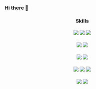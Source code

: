 ### Hi there 👋<br>

<div align="center">
  <H3>Skills<br><br>
<img src="https://img.shields.io/badge/Spring Boot-6DB33F?style=for-the-badge&logo=Spring Boot&logoColor=white">
<img src="https://img.shields.io/badge/Spring Security-6DB33F?style=for-the-badge&logo=Spring Security&logoColor=white">
<img src="https://img.shields.io/badge/Spring Data-6DB33F?style=for-the-badge&logo=Spring Data&logoColor=white"><br><br>
<img src="https://img.shields.io/badge/Java-F80000?style=for-the-badge&logo=Java&logoColor=white">
<img src="https://img.shields.io/badge/JavaScript-F7DF1E?style=for-the-badge&logo=JavaScript&logoColor=white"> <br><br>
<img src="https://img.shields.io/badge/MySQL-4479A1?style=for-the-badge&logo=MySQL&logoColor=white">
<img src="https://img.shields.io/badge/Oracle-F80000?style=for-the-badge&logo=Oracle&logoColor=white"><br><br>
<img src="https://img.shields.io/badge/Linux-FCC624?style=for-the-badge&logo=Linux&logoColor=white">
<img src="https://img.shields.io/badge/Docker-2496ED?style=for-the-badge&logo=Docker&logoColor=white"> 
<img src="https://img.shields.io/badge/Jenkins-D24939?style=for-the-badge&logo=Jenkins&logoColor=white"><br><br>
<img src="https://img.shields.io/badge/Thymeleaf-D24939?style=for-the-badge&logo=Thymeleaf&logoColor=white">
<img src="https://img.shields.io/badge/jQuery-0769AD?style=for-the-badge&logo=jQuery&logoColor=white">

</div>






